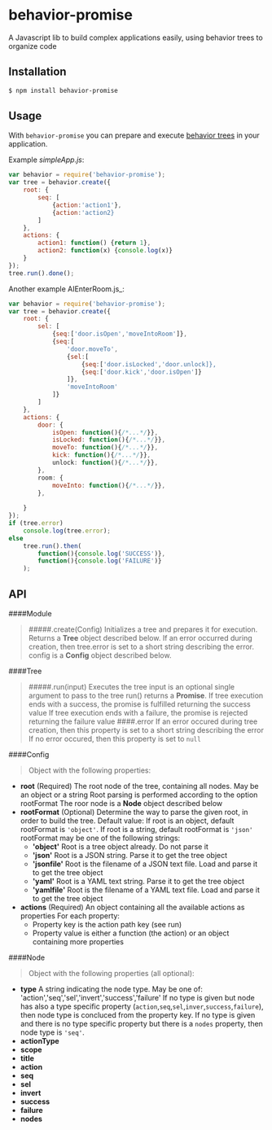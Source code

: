 # behavior-promise
A Javascript lib to build complex applications easily, using behavior trees to organize code

## Installation
```bash
$ npm install behavior-promise
```
## Usage

With `behavior-promise` you can prepare and execute [behavior trees](http://en.wikipedia.org/wiki/Behavior_tree) in your application.

Example _simpleApp.js_:

```js
var behavior = require('behavior-promise');
var tree = behavior.create({
    root: {
    	seq: [
	        {action:'action1'},
    	    {action:'action2}
        ]
    },
    actions: {
		action1: function() {return 1},
        action2: function(x) {console.log(x)}
    }
});
tree.run().done();
```

Another example AIEnterRoom.js_:

```js
var behavior = require('behavior-promise');
var tree = behavior.create({
    root: {
    	sel: [
	        {seq:['door.isOpen','moveIntoRoom']},
    	    {seq:[
            	'door.moveTo',
                {sel:[
                	{seq:['door.isLocked','door.unlock]},
                    {seq:['door.kick','door.isOpen']}
                ]},
                'moveIntoRoom'
            ]}
        ]
    },
    actions: {
    	door: {
        	isOpen: function(){/*...*/}},
        	isLocked: function(){/*...*/}},
            moveTo: function(){/*...*/}},
            kick: function(){/*...*/}},
            unlock: function(){/*...*/}},
        },
        room: {
        	moveInto: function(){/*...*/}},
        },
            
    }
});
if (tree.error)
    console.log(tree.error);
else 
    tree.run().then(
    	function(){console.log('SUCCESS')},
        function(){console.log('FAILURE')}
    );
```

## API
####Module
> #####.create(Config)
Initializes a tree and prepares it for execution.
Returns a **Tree** object described below.
If an error occurred during creation, then tree.error is set to a short string describing the error.
config is a **Config** object described below.

####Tree
> #####.run(input) 
Executes the tree
input is an optional single argument to pass to the tree
run() returns a **Promise**. 
If tree execution ends with a success, the promise is fulfilled returning the success value
If tree execution ends with a failure, the promise is rejected returning the failure value
####.error
If an error occured during tree creation, then this property is set to a short string describing the error
If no error occured, then this property is set to `null`

####Config
> Object with the following properties:
- **root** (Required)
	The root node of the tree, containing all nodes. May be an object or a string
    Root parsing is performed according to the option rootFormat
    The roor node is a **Node** object described below
- **rootFormat** (Optional)
	Determine the way to parse the given root, in order to build the tree.
	Default value: If root is an object, default rootFormat is `'object'`. If root is a string, default rootFormat is `'json'`
    rootFormat may be one of the following strings:
    - **'object'**
		Root is a tree object already. Do not parse it
	- **'json'**
	    Root is a JSON string. Parse it to get the tree object
	- **'jsonfile'**
		Root is the filename of a JSON text file. Load and parse it to get the tree object
	- **'yaml'**
		Root is a YAML text string. Parse it to get the tree object
	- **'yamlfile'**
		Root is the filename of a YAML text file. Load and parse it to get the tree object
- **actions** (Required) 
	An object containing all the available actions as properties
    For each property:
	- Property key is the action path key (see run)
	- Property value is either a function (the action) or an object containing more properties

####Node
> Object with the following properties (all optional):
- **type**
A string indicating the node type.
May be one of: 'action','seq','sel','invert','success','failure'
If no type is given but node has also a type specific property (`action`,`seq`,`sel`,`inver`,`success`,`failure`), then node type is concluced from the property key.
If no type is given and there is no type specific property but there is a `nodes` property, then node type is `'seq'`.
- **actionType**
- **scope**
- **title**
- **action**
- **seq**
- **sel**
- **invert**
- **success**
- **failure**
- **nodes**
